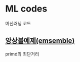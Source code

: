 # ML codes
머신러닝 코드



## [앙상블예제(emsemble)](https://github.com/kim-taehee/Advanced--code-in-Python/blob/master/machineLearning/ensemble.ipynb)
primd의 최단거리 
